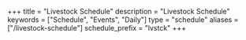 +++
title = "Livestock Schedule"
description = "Livestock Schedule"
keywords = ["Schedule", "Events", "Daily"]
type = "schedule"
aliases = ["/livestock-schedule"]
schedule_prefix = "lvstck"
+++
